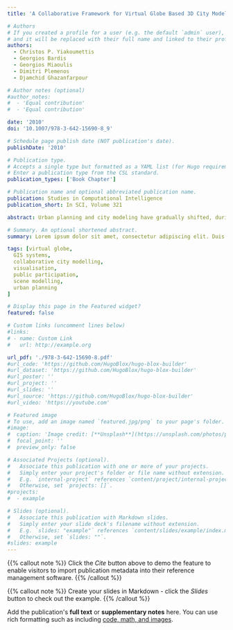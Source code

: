 ```yaml
---
title: 'A Collaborative Framework for Virtual Globe Based 3D City Modeling'

# Authors
# If you created a profile for a user (e.g. the default `admin` user), write the username (folder name) here
# and it will be replaced with their full name and linked to their profile.
authors:
  - Christos P. Yiakoumettis
  - Georgios Bardis
  - Georgios Miaoulis
  - Dimitri Plemenos
  - Djamchid Ghazanfarpour

# Author notes (optional)
#author_notes:
#  - 'Equal contribution'
#  - 'Equal contribution'

date: '2010'
doi: '10.1007/978-3-642-15690-8_9'

# Schedule page publish date (NOT publication's date).
publishDate: '2010'

# Publication type.
# Accepts a single type but formatted as a YAML list (for Hugo requirements).
# Enter a publication type from the CSL standard.
publication_types: ['Book Chapter']

# Publication name and optional abbreviated publication name.
publication: Studies in Computational Intelligence
publication_short: In SCI, Volume 321

abstract: Urban planning and city modeling have gradually shifted, during the last decade, from highly demanding, in terms of required skills and supporting information, to tasks now supported by efficient, widely available applications, thus becoming popular and largely accessible. There are many GIS systems nowadays that offer a freely navigable three dimensional environment. This evolution of GIS systems has, in turn, led to the requirement for and creation of virtual 3D models of the ground and buildings. Online communities have created and distributed over the Internet libraries of georeferenced 3D models. The public is encouraged to participate in the design of 3D scenes and many companies offer free tools to facilitate the design of 3D models, specialized in buildings. In this paper, we present a collaborative approach for the construction of a city model, and its implementation through a prototype environment, employing freely available design tools. The prototype system comprises a collaborative database, supported by a web-based interface. Users are able to create and upload their models to the common database over the web, thus constructing a realistic 3D city model in a given area in a collaborative manner.

# Summary. An optional shortened abstract.
summary: Lorem ipsum dolor sit amet, consectetur adipiscing elit. Duis posuere tellus ac convallis placerat. Proin tincidunt magna sed ex sollicitudin condimentum.

tags: [virtual globe,
  GIS systems,
  collaborative city modelling,
  visualisation,
  public participation,
  scene modelling,
  urban planning
]

# Display this page in the Featured widget?
featured: false

# Custom links (uncomment lines below)
#links:
# - name: Custom Link
#   url: http://example.org

url_pdf: './978-3-642-15690-8.pdf'
#url_code: 'https://github.com/HugoBlox/hugo-blox-builder'
#url_dataset: 'https://github.com/HugoBlox/hugo-blox-builder'
#url_poster: ''
#url_project: ''
#url_slides: ''
#url_source: 'https://github.com/HugoBlox/hugo-blox-builder'
#url_video: 'https://youtube.com'

# Featured image
# To use, add an image named `featured.jpg/png` to your page's folder.
#image:
#  caption: 'Image credit: [**Unsplash**](https://unsplash.com/photos/pLCdAaMFLTE)'
#  focal_point: ''
#  preview_only: false

# Associated Projects (optional).
#   Associate this publication with one or more of your projects.
#   Simply enter your project's folder or file name without extension.
#   E.g. `internal-project` references `content/project/internal-project/index.md`.
#   Otherwise, set `projects: []`.
#projects:
#  - example

# Slides (optional).
#   Associate this publication with Markdown slides.
#   Simply enter your slide deck's filename without extension.
#   E.g. `slides: "example"` references `content/slides/example/index.md`.
#   Otherwise, set `slides: ""`.
#slides: example
---
```


{{% callout note %}}
Click the _Cite_ button above to demo the feature to enable visitors to import publication metadata into their reference management software.
{{% /callout %}}

{{% callout note %}}
Create your slides in Markdown - click the _Slides_ button to check out the example.
{{% /callout %}}

Add the publication's **full text** or **supplementary notes** here. You can use rich formatting such as including [code, math, and images](https://docs.hugoblox.com/content/writing-markdown-latex/).
